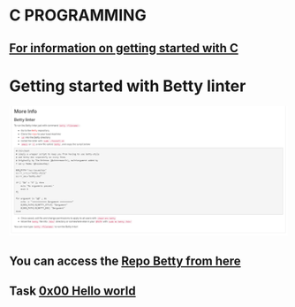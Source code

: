 # C PROGRAMMING

<h2><a href=https://alx-intranet.hbtn.io/rltoken/P01aLj9BDfDUOv-y9x82Yw>For information on getting started with C</a></h2>

# Getting started with Betty linter

![Screenshot](./0x00-hello_world/assets/betty.png)

<h2>
    You can access the <a href=https://github.com/holbertonschool/Betty>Repo Betty from here</a>
</h2>

<h2>Task <a href=https://github.com/osala-eng/alx-low_level_programming/tree/master/0x00-hello_world>0x00 Hello world</a></h2>
